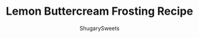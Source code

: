 ---
layout: ../../layouts/MarkdownPostLayout.astro
title: Lemon Buttercream Frosting Recipe
author: ShugarySweets
pubDate: 2021-03-15
description: "Calling all lemon dessert lovers! This easy Lemon Buttercream Frosting is impossible to resist. Pipe it onto cupcakes, spread it on a cake--or just eat it with a spoon. It&#x27;s that good!"
image_url: https://www.shugarysweets.com/wp-content/uploads/2021/03/lemon-frosting-facebook.jpg
tags: ["Basics","American"]
calories: 143
protein: 0
carbohydrates: 18
fats: 8
fiber: 0
ingredients: ["1 cup unsalted butter, softened","4 cup powdered sugar","1 lemon, zested and juiced","2 Tablespoons heavy whipping cream"]
serves: 24
time: "10 minutes"
prepTime: "10 minutes"
instructions: ["For the frosting, beat butter for 3-5 minutes until pale in color.","Add powdered sugar, lemon zest and lemon juice (about 2 Tbsp from fresh lemon) and cream. Beat for 3-5 minutes until fluffy."]
nutrition: ["143 calories","18 grams carbohydrates","22 milligrams cholesterol","8 grams fat","0 grams fiber","0 grams protein","5 grams saturated fat","2 grams sodium","18 grams sugar","0 grams trans fat","3 grams unsaturated fat"]
---